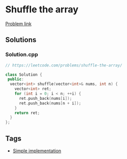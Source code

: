 # Shuffle the array

[Problem link](https://leetcode.com/problems/shuffle-the-array/)

## Solutions


### Solution.cpp
```cpp
// https://leetcode.com/problems/shuffle-the-array/

class Solution {
 public:
  vector<int> shuffle(vector<int>& nums, int n) {
    vector<int> ret;
    for (int i = 0; i < n; ++i) {
      ret.push_back(nums[i]);
      ret.push_back(nums[n + i]);
    }
    return ret;
  }
};
```
## Tags

* [Simple implementation](/Collections/simple-implementation.md#simple-implementation)
